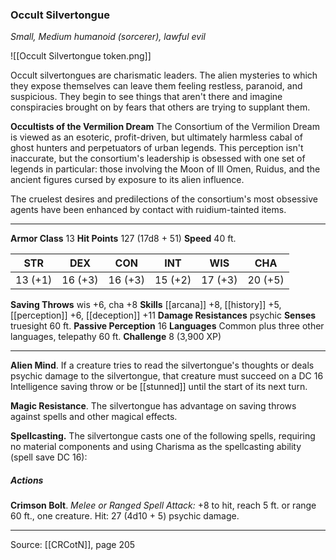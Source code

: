 ### Occult Silvertongue
_Small, Medium humanoid (sorcerer), lawful evil_

![[Occult Silvertongue token.png]]

Occult silvertongues are charismatic leaders. The alien mysteries to which they expose themselves can leave them feeling restless, paranoid, and suspicious. They begin to see things that aren't there and imagine conspiracies brought on by fears that others are trying to supplant them.


**Occultists of the Vermilion Dream** The Consortium of the Vermilion Dream is viewed as an esoteric, profit-driven, but ultimately harmless cabal of ghost hunters and perpetuators of urban legends. This perception isn't inaccurate, but the consortium's leadership is obsessed with one set of legends in particular: those involving the Moon of Ill Omen, Ruidus, and the ancient figures cursed by exposure to its alien influence.

The cruelest desires and predilections of the consortium's most obsessive agents have been enhanced by contact with ruidium-tainted items.





---

**Armor Class** 13
**Hit Points** 127 (17d8 + 51)
**Speed** 40 ft.

| STR     | DEX     | CON     | INT     | WIS     | CHA     |
|---------|---------|---------|---------|---------|---------|
| 13 (+1) | 16 (+3) | 16 (+3) | 15 (+2) | 17 (+3) | 20 (+5) |

**Saving Throws** wis +6, cha +8
**Skills** [[arcana]] +8, [[history]] +5, [[perception]] +6, [[deception]] +11
**Damage Resistances** psychic
**Senses** truesight 60 ft.
**Passive Perception** 16
**Languages** Common plus three other languages, telepathy 60 ft.
**Challenge** 8 (3,900 XP)

---

**Alien Mind**. If a creature tries to read the silvertongue's thoughts or deals psychic damage to the silvertongue, that creature must succeed on a DC 16 Intelligence saving throw or be [[stunned]] until the start of its next turn.

**Magic Resistance**. The silvertongue has advantage on saving throws against spells and other magical effects.

**Spellcasting.** The silvertongue casts one of the following spells, requiring no material components and using Charisma as the spellcasting ability (spell save DC 16):

##### Actions
**Crimson Bolt**. _Melee or Ranged Spell Attack:_ +8 to hit, reach 5 ft. or range 60 ft., one creature. Hit: 27 (4d10 + 5) psychic damage.


---

Source: [[CRCotN]], page 205